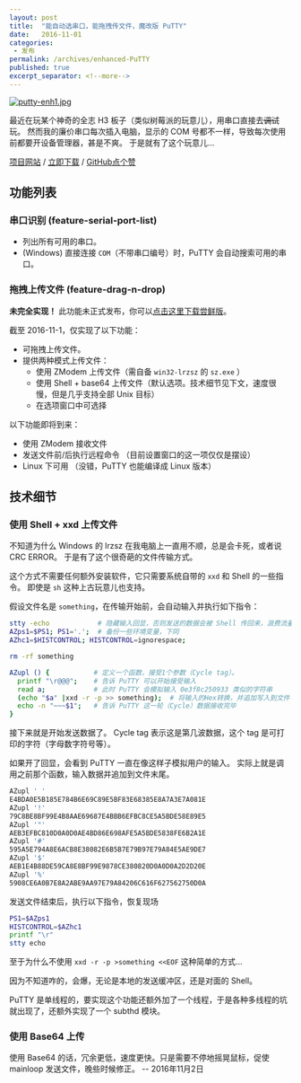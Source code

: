 ```yaml
---
layout: post
title:  "能自动选串口，能拖拽传文件，魔改版 PuTTY"
date:   2016-11-01
categories: 
 - 发布
permalink: /archives/enhanced-PuTTY
published: true
excerpt_separator: <!--more-->
---
```


[![putty-enh1.jpg](https://ooo.0o0.ooo/2016/11/01/5818650e03742.jpg)](https://laobubu.net/PuTTY)

最近在玩某个神奇的全志 H3 板子（类似树莓派的玩意儿），用串口直接去~~调试~~玩。
然而我的廉价串口每次插入电脑，显示的 COM 号都不一样，导致每次使用前都要开设备管理器，甚是不爽。
于是就有了这个玩意儿…

[项目网站](https://laobubu.net/PuTTY)  /  [立即下载](https://github.com/laobubu/PuTTY/releases/)  /  [GitHub点个赞](https://github.com/laobubu/PuTTY)

<!--more-->

## 功能列表

### 串口识别 (feature-serial-port-list)

- 列出所有可用的串口。
- (Windows) 直接连接 `COM`（不带串口编号）时，PuTTY 会自动搜索可用的串口。

### 拖拽上传文件 (feature-drag-n-drop)

**未完全实现！** 此功能未正式发布，你可以[点击这里下载尝鲜版](https://ci.appveyor.com/project/laobubu/putty/build/1.0.12/artifacts)。

截至 2016-11-1，仅实现了以下功能：

- 可拖拽上传文件。
- 提供两种模式上传文件：
  - 使用 ZModem 上传文件（需自备 `win32-lrzsz` 的 `sz.exe` ）
  - 使用 Shell + base64 上传文件（默认选项。技术细节见下文，速度很慢，但是几乎支持全部 Unix 目标）
  - 在选项窗口中可选择

以下功能即将到来：

- 使用 ZModem 接收文件
- 发送文件前/后执行远程命令  （目前设置窗口的这一项仅仅是摆设）
- Linux 下可用   （没错，PuTTY 也能编译成 Linux 版本）

## 技术细节

### 使用 Shell + xxd 上传文件

不知道为什么 Windows 的 lrzsz 在我电脑上一直用不顺，总是会卡死，或者说 CRC ERROR。
于是有了这个很奇葩的文件传输方式。

这个方式不需要任何额外安装软件，它只需要系统自带的 `xxd` 和 Shell 的一些指令。
即使是 `sh` 这种上古玩意儿也支持。

假设文件名是 `something`，在传输开始前，会自动输入并执行如下指令：

```bash
stty -echo            # 隐藏输入回显，否则发送的数据会被 Shell 传回来，浪费流量
AZps1=$PS1; PS1='.';  # 备份一些环境变量，下同
AZhc1=$HISTCONTROL; HISTCONTROL=ignorespace;

rm -rf something

AZupl () {           # 定义一个函数，接受1个参数（Cycle tag）。
  printf "\r@@@";    # 告诉 PuTTY 可以开始接受输入
  read a;            # 此时 PuTTY 会模拟输入 0e3f8c250933 类似的字符串
  (echo "$a" |xxd -r -p >> something);  # 将输入的Hex转换，并追加写入到文件
  echo -n "~~~$1";   # 告诉 PuTTY 这一轮（Cycle）数据接收完毕
}
```

接下来就是开始发送数据了。
Cycle tag 表示这是第几波数据，这个 tag 是可打印的字符（字母数字符号等）。

如果开了回显，会看到 PuTTY 一直在像这样子模拟用户的输入。
实际上就是调用之前那个函数，输入数据并追加到文件末尾。

```bash
AZupl ' '
E4BDA0E5B185E784B6E69C89E5BF83E68385E8A7A3E7A081E
AZupl '!'
79C8BE8BF99E4B8AAE69687E4BBB6EFBC8CE5A5BDE58E89E5
AZupl '"'
AEB3EFBC810D0A0D0AE4BD86E698AFE5A5BDE5838FE6B2A1E
AZupl '#'
595A5E794A8E6ACB8E38082E6B5B7E79B97E79A84E5AE9DE7
AZupl '$'
AEB1E4B88DE59CA8E8BF99E9878CE380820D0A0D0A2D2D20E
AZupl '%'
5908CE6A0B7E8A2ABE9AA97E79A84206C616F627562750D0A
```

发送文件结束后，执行以下指令，恢复现场

```bash
PS1=$AZps1
HISTCONTROL=$AZhc1
printf "\r"
stty echo
```

至于为什么不使用 `xxd -r -p >something <<EOF` 这种简单的方式…

因为不知道咋的，会爆，无论是本地的发送缓冲区，还是对面的 Shell。

PuTTY 是单线程的，要实现这个功能还额外加了一个线程，于是各种多线程的坑就出现了，还额外实现了一个 subthd 模块。

### 使用 Base64 上传

使用 Base64 的话，冗余更低，速度更快。只是需要不停地摇晃鼠标，促使 mainloop 发送文件，晚些时候修正。 -- 2016年11月2日
